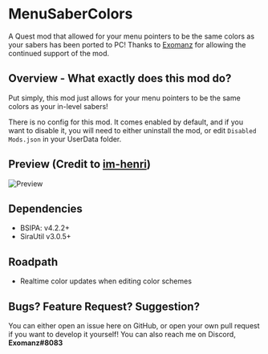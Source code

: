 # MenuSaberColors
A Quest mod that allowed for your menu pointers to be the same colors as your sabers has been ported to PC!
Thanks to [Exomanz](https://github.com/Exomanz/MenuSaberColors) for allowing the continued support of the mod.

## Overview - What exactly does this mod do?
Put simply, this mod just allows for your menu pointers to be the same colors as your in-level sabers!

There is no config for this mod. It comes enabled by default, and if you want to disable it, you will need to either uninstall the mod, or edit `Disabled Mods.json` in your UserData folder.

## Preview (Credit to [im-henri](https://github.com/im-henri/))
![Preview](https://github.com/im-henri/QonsistentSaberColors/blob/master/Animation.gif)

## Dependencies
- BSIPA: v4.2.2+
- SiraUtil v3.0.5+

## Roadpath
- Realtime color updates when editing color schemes

## Bugs? Feature Request? Suggestion?
You can either open an issue here on GitHub, or open your own pull request if you want to develop it yourself! You can also reach me on Discord, **Exomanz#8083**
